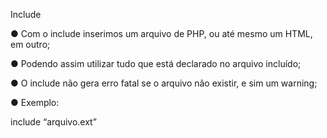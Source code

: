 Include

● Com o include inserimos um arquivo de PHP, ou até mesmo um HTML,
em outro;

● Podendo assim utilizar tudo que está declarado no arquivo incluído;

● O include não gera erro fatal se o arquivo não existir, e sim um warning;

● Exemplo:

include “arquivo.ext”